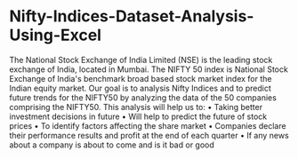# Nifty-Indices-Dataset-Analysis-Using-Excel
The National Stock Exchange of India Limited (NSE) is the leading stock exchange of India, located in Mumbai. The NIFTY 50 index is National Stock Exchange of India's benchmark broad based stock market index for the Indian equity market. Our goal is to analysis Nifty Indices and to predict future trends for the NIFTY50 by analyzing the data of the 50 companies comprising the NIFTY50. This analysis will help us to: 
• Taking better investment decisions in future
• Will help to predict the future of stock prices
• To identify factors affecting the share market
• Companies declare their performance results and profit at the end of each quarter
• If any news about a company is about to come and is it bad or good
